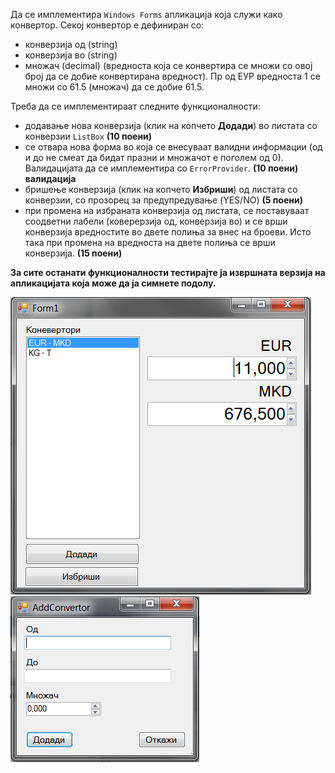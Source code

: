 Да се имплементира `Windows Forms` апликација која служи како конвертор. Секој конвертор е дефиниран со:

- конверзија од (string)
- конверзија во (string)
- множач (decimal) (вредноста која се конвертира се множи со овој број да се добие конвертирана вредност). Пр од ЕУР вредноста 1 се множи со 61.5 (множач) да се добие 61.5.

Треба да се имплементираат следните функционалности:

- додавање нова конверзија (клик на копчето **Додади**) во листата со конверзии `ListBox` **(10 поени)**
 - се отвара нова форма во која се внесуваат валидни информации (од и до не смеат да бидат празни и множачот е поголем од 0). Валидацијата да се имплементира со `ErrorProvider`. **(10 поени) валидација**
- бришење конверзија (клик на копчето **Избриши**) од листата со конверзии, со прозорец за предупредување (YES/NO) **(5 поени)**
- при промена на избраната конверзија од листата, се поставуваат соодветни лабели (коверерзија од, конверзија во) и се врши конверзија вредностите во двете полиња за внес на броеви. Исто така при промена на вредноста на двете полиња се врши конверзија. **(15 поени)**

**За сите останати функционалности тестирајте ја извршната верзија на апликацијата која може да ја симнете подолу.**

![enter image description here](main.PNG)
![enter image description here](add.PNG)

